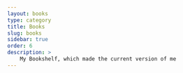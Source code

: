 ```yaml
---
layout: books
type: category
title: Books
slug: books
sidebar: true
order: 6
description: > 
    My Bookshelf, which made the current version of me
---
```

